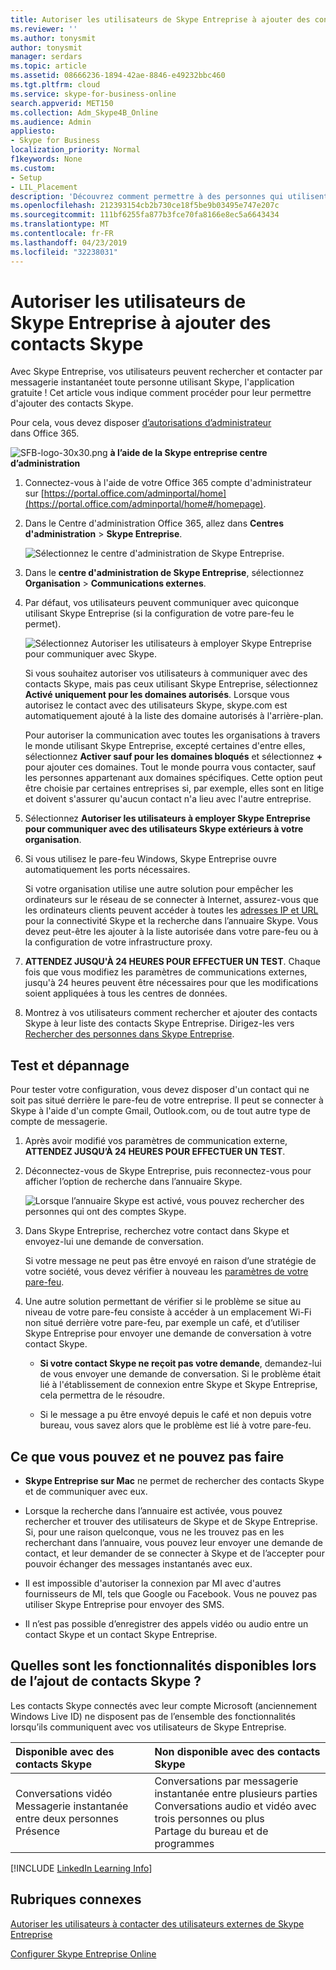 ```yaml
---
title: Autoriser les utilisateurs de Skype Entreprise à ajouter des contacts Skype
ms.reviewer: ''
ms.author: tonysmit
author: tonysmit
manager: serdars
ms.topic: article
ms.assetid: 08666236-1894-42ae-8846-e49232bbc460
ms.tgt.pltfrm: cloud
ms.service: skype-for-business-online
search.appverid: MET150
ms.collection: Adm_Skype4B_Online
ms.audience: Admin
appliesto:
- Skype for Business
localization_priority: Normal
f1keywords: None
ms.custom:
- Setup
- LIL_Placement
description: 'Découvrez comment permettre à des personnes qui utilisent Skype Entreprise de contacter des utilisateurs Skype Entreprise externes à votre organisation et à les ajouter à leur liste de contacts. '
ms.openlocfilehash: 212393154cb2b730ce18f5be9b03495e747e207c
ms.sourcegitcommit: 111bf6255fa877b3fce70fa8166e8ec5a6643434
ms.translationtype: MT
ms.contentlocale: fr-FR
ms.lasthandoff: 04/23/2019
ms.locfileid: "32238031"
---
```

# <a name="let-skype-for-business-users-add-skype-contacts"></a>Autoriser les utilisateurs de Skype Entreprise à ajouter des contacts Skype

Avec Skype Entreprise, vos utilisateurs peuvent rechercher et contacter par messagerie instantanéet toute personne utilisant Skype, l'application gratuite ! Cet article vous indique comment procéder pour leur permettre d'ajouter des contacts Skype. 
  
Pour cela, vous devez disposer [d’autorisations d’administrateur](https://support.office.com/en-us/article/da585eea-f576-4f55-a1e0-87090b6aaa9d?ui=en-US&rs=en-US&ad=US) dans Office 365.

![SFB-logo-30x30.png](../images/sfb-logo-30x30.png) **à l’aide de la Skype entreprise centre d’administration**
  
1. Connectez-vous à l'aide de votre Office 365 compte d'administrateur sur [https://portal.office.com/adminportal/home](https://portal.office.com/adminportal/home#/homepage).
    
2. Dans le Centre d'administration Office 365, allez dans **Centres d'administration** > **Skype Entreprise**. 
    
    ![Sélectionnez le centre d'administration de Skype Entreprise.](../images/376a7a45-e6e3-4716-be09-d2f294d885a2.png)
  
3. Dans le **centre d'administration de Skype Entreprise**, sélectionnez **Organisation** > **Communications externes**. 
    
4. Par défaut, vos utilisateurs peuvent communiquer avec quiconque utilisant Skype Entreprise (si la configuration de votre pare-feu le permet). 
    
    ![Sélectionnez Autoriser les utilisateurs à employer Skype Entreprise pour communiquer avec Skype.](../images/333789f8-2ea6-4bbd-805b-18130f427999.png)
  
    Si vous souhaitez autoriser vos utilisateurs à communiquer avec des contacts Skype, mais pas ceux utilisant Skype Entreprise, sélectionnez **Activé uniquement pour les domaines autorisés**. Lorsque vous autorisez le contact avec des utilisateurs Skype, skype.com est automatiquement ajouté à la liste des domaine autorisés à l'arrière-plan. 
    
    Pour autoriser la communication avec toutes les organisations à travers le monde utilisant Skype Entreprise, excepté certaines d'entre elles, sélectionnez **Activer sauf pour les domaines bloqués** et sélectionnez **+** pour ajouter ces domaines. Tout le monde pourra vous contacter, sauf les personnes appartenant aux domaines spécifiques. Cette option peut être choisie par certaines entreprises si, par exemple, elles sont en litige et doivent s'assurer qu'aucun contact n'a lieu avec l'autre entreprise.
    
5. Sélectionnez **Autoriser les utilisateurs à employer Skype Entreprise pour communiquer avec des utilisateurs Skype extérieurs à votre organisation**. 
    
6.  Si vous utilisez le pare-feu Windows, Skype Entreprise ouvre automatiquement les ports nécessaires.
    
    Si votre organisation utilise une autre solution pour empêcher les ordinateurs sur le réseau de se connecter à Internet, assurez-vous que les ordinateurs clients peuvent accéder à toutes les [adresses IP et URL](https://support.office.com/en-us/article/8548a211-3fe7-47cb-abb1-355ea5aa88a2) pour la connectivité Skype et la recherche dans l’annuaire Skype. Vous devez peut-être les ajouter à la liste autorisée dans votre pare-feu ou à la configuration de votre infrastructure proxy.
    
7. **ATTENDEZ JUSQU'À 24 HEURES POUR EFFECTUER UN TEST**. Chaque fois que vous modifiez les paramètres de communications externes, jusqu'à 24 heures peuvent être nécessaires pour que les modifications soient appliquées à tous les centres de données.
    
8. Montrez à vos utilisateurs comment rechercher et ajouter des contacts Skype à leur liste des contacts Skype Entreprise. Dirigez-les vers [Rechercher des personnes dans Skype Entreprise](https://support.office.com/en-us/article/b12500ef-e37f-4d22-aade-c11277e53f19).
    
## <a name="test-and-troubleshoot"></a>Test et dépannage

Pour tester votre configuration, vous devez disposer d'un contact qui ne soit pas situé derrière le pare-feu de votre entreprise. Il peut se connecter à Skype à l'aide d'un compte Gmail, Outlook.com, ou de tout autre type de compte de messagerie.
  
1. Après avoir modifié vos paramètres de communication externe, **ATTENDEZ JUSQU’À 24 HEURES POUR EFFECTUER UN TEST**.
    
2. Déconnectez-vous de Skype Entreprise, puis reconnectez-vous pour afficher l’option de recherche dans l’annuaire Skype. 
    
    ![Lorsque l’annuaire Skype est activé, vous pouvez rechercher des personnes qui ont des comptes Skype.](../images/76ee9fab-1ac3-4f4a-9569-f5f2606dbb7a.png)
  
3. Dans Skype Entreprise, recherchez votre contact dans Skype et envoyez-lui une demande de conversation. 
    
    Si votre message ne peut pas être envoyé en raison d’une stratégie de votre société, vous devez vérifier à nouveau les [paramètres de votre pare-feu](https://support.office.com/en-us/article/8548a211-3fe7-47cb-abb1-355ea5aa88a2). 
    
4. Une autre solution permettant de vérifier si le problème se situe au niveau de votre pare-feu consiste à accéder à un emplacement Wi-Fi non situé derrière votre pare-feu, par exemple un café, et d’utiliser Skype Entreprise pour envoyer une demande de conversation à votre contact Skype. 
    
   - **Si votre contact Skype ne reçoit pas votre demande**, demandez-lui de vous envoyer une demande de conversation. Si le problème était lié à l'établissement de connexion entre Skype et Skype Entreprise, cela permettra de le résoudre.
    
   - Si le message a pu être envoyé depuis le café et non depuis votre bureau, vous savez alors que le problème est lié à votre pare-feu. 
    
## <a name="what-you-can-and-cant-do"></a>Ce que vous pouvez et ne pouvez pas faire

- **Skype Entreprise sur Mac** ne permet de rechercher des contacts Skype et de communiquer avec eux.
    
- Lorsque la recherche dans l’annuaire est activée, vous pouvez rechercher et trouver des utilisateurs de Skype et de Skype Entreprise. Si, pour une raison quelconque, vous ne les trouvez pas en les recherchant dans l’annuaire, vous pouvez leur envoyer une demande de contact, et leur demander de se connecter à Skype et de l’accepter pour pouvoir échanger des messages instantanés avec eux. 
    
- Il est impossible d'autoriser la connexion par MI avec d'autres fournisseurs de MI, tels que Google ou Facebook. Vous ne pouvez pas utiliser Skype Entreprise pour envoyer des SMS.

- Il n’est pas possible d’enregistrer des appels vidéo ou audio entre un contact Skype et un contact Skype Entreprise.
    
## <a name="what-features-are-available-when-adding-skype-contacts"></a>Quelles sont les fonctionnalités disponibles lors de l’ajout de contacts Skype ?

Les contacts Skype connectés avec leur compte Microsoft (anciennement Windows Live ID) ne disposent pas de l’ensemble des fonctionnalités lorsqu’ils communiquent avec vos utilisateurs de Skype Entreprise.
  
|**Disponible avec des contacts Skype**|**Non disponible avec des contacts Skype**|
|:-----|:-----|
| Conversations vidéo <br/>  Messagerie instantanée entre deux personnes <br/>  Présence <br/> | Conversations par messagerie instantanée entre plusieurs parties <br/>  Conversations audio et vidéo avec trois personnes ou plus <br/>  Partage du bureau et de programmes <br/> |
   
[!INCLUDE [LinkedIn Learning Info](../../common/office/linkedin-learning-info.md)]
   
## <a name="related-topics"></a>Rubriques connexes

[Autoriser les utilisateurs à contacter des utilisateurs externes de Skype Entreprise](allow-users-to-contact-external-skype-for-business-users.md)
  
[Configurer Skype Entreprise Online](set-up-skype-for-business-online.md)

  
 
